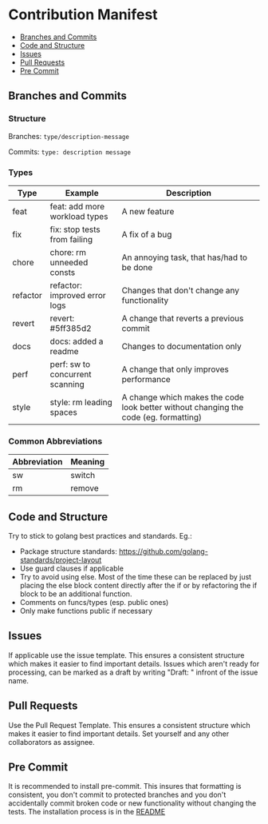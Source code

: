 # Contribution Manifest

- [Branches and Commits](#branches-and-commits)
- [Code and Structure](#code-and-structure)
- [Issues](#issues)
- [Pull Requests](#pull-requests)
- [Pre Commit](#pre-commit)

## Branches and Commits

### Structure

Branches:
`type/description-message`

Commits:
`type: description message`

### Types

| Type     | Example                         | Description                                                                          |
| -------- | ------------------------------- | ------------------------------------------------------------------------------------ |
| feat     | feat: add more workload types   | A new feature                                                                        |
| fix      | fix: stop tests from failing    | A fix of a bug                                                                       |
| chore    | chore: rm unneeded consts       | An annoying task, that has/had to be done                                            |
| refactor | refactor: improved error logs   | Changes that don't change any functionality                                          |
| revert   | revert: #5ff385d2               | A change that reverts a previous commit                                              |
| docs     | docs: added a readme            | Changes to documentation only                                                        |
| perf     | perf: sw to concurrent scanning | A change that only improves performance                                              |
| style    | style: rm leading spaces        | A change which makes the code look better without changing the code (eg. formatting) |

### Common Abbreviations

| Abbreviation | Meaning |
| ------------ | ------- |
| sw           | switch  |
| rm           | remove  |

## Code and Structure

Try to stick to golang best practices and standards. Eg.:

<!-- keep this list updated everytime someone opens a pr with best practice issues  -->

- Package structure standards: https://github.com/golang-standards/project-layout
- Use guard clauses if applicable
- Try to avoid using else. Most of the time these can be replaced by just placing the else block content directly after the if or by refactoring the if block to be an additional function.
- Comments on funcs/types (esp. public ones)
- Only make functions public if necessary

## Issues

If applicable use the issue template. This ensures a consistent structure which makes it easier to find important details.
Issues which aren't ready for processing, can be marked as a draft by writing "Draft: " infront of the issue name.

## Pull Requests

Use the Pull Request Template. This ensures a consistent structure which makes it easier to find important details.
Set yourself and any other collaborators as assignee.

## Pre Commit

It is recommended to install pre-commit. This insures that formatting is consistent, you don't commit to protected branches and you don't accidentally commit broken code or new functionality without changing the tests. The installation process is in the [README](README.md#setting-up-pre-commit)
